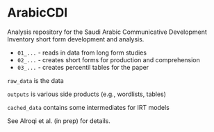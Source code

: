 # ArabicCDI

Analysis repository for the Saudi Arabic Communicative Development Inventory short form development and analysis. 

* `01_...` - reads in data from long form studies
* `02_...` - creates short forms for production and comprehension
* `03_...` - creates percentil tables for the paper

`raw_data` is the data

`outputs` is various side products (e.g., wordlists, tables)

`cached_data` contains some intermediates for IRT models

See Alroqi et al. (in prep) for details.

